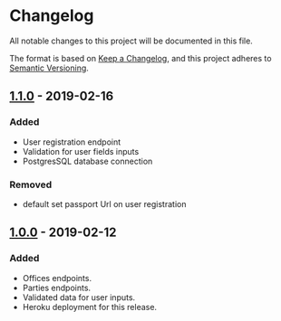 # Changelog

All notable changes to this project will be documented in this file.

The format is based on [Keep a Changelog](https://keepachangelog.com/en/1.0.0/),
and this project adheres to [Semantic Versioning](https://semver.org/spec/v2.0.0.html).

## [1.1.0] - 2019-02-16

### Added

- User registration endpoint
- Validation for user fields inputs
- PostgresSQL database connection

### Removed

- default set passport Url on user registration

## [1.0.0] - 2019-02-12

### Added

- Offices endpoints.
- Parties endpoints.
- Validated data for user inputs.
- Heroku deployment for this release.

[1.0.0]: https://github.com/ChegeBryan/politico/compare/gh-pages...develop
[1.1.0]: https://github.com/ChegeBryan/politico/compare/v1.0.0...v1.1.0
